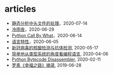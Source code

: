 # articles

- [静态分析中头文件的处理](2020/20200714-HandleHeadersForStaticAnalysis.md)，2020-07-14
- [冷雨夜](2020/20200629-冷雨夜.md)，2020-06-29
- [Python Call By What](2020/20200614-PythonCallByWhat.md)，2020-06-14
- [语言特性](2020/20200605-语言特性.md)，2020-06-05
- [新冠病毒的核酸检测与抗体检测](2020/20200517-新冠病毒的核酸检测与抗体检测.md), 2020-05-17
- [简单地从类型系统的角度看编程语言](2020/20200406-简单地从类型系统的角度看编程语言.md), 2020-04-06
- [Python Bytecode Disassembler](2020/20200211-PythonBytecodeDisassembler.md), 2020-02-11
- [罗素《幸福之路》摘录](2019/20190628-罗素《幸福之路》摘录.md), 2019-06-28